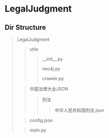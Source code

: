 # LegalJudgment
## Dir Structure
> LegalJudgment
>> utils
>>>\_\_init\_\_.py
>>>
>>>neo4j.py
>>>
>>>crawler.py
>
>>中国法律大全JSON
>>
>>> 刑法
>>>> 中华人民共和国刑法.json
>
>>config.json
>
>> main.py